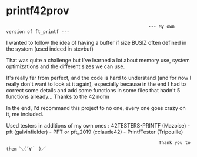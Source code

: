 # printf42prov

                                                          --- My own version of ft_printf ---

I wanted to follow the idea of having a buffer if size BUSIZ often defined in the system (used indeed in stevbuf)

That was quite a challenge but I've learned a lot about memory use, system optimizations and the different sizes we can use.

It's really far from perfect, and the code is hard to understand (and for now I really don't want to look at it again), especially because in the end I had to correct some details and add some functions in some files that hadn't 5 functions already... Thanks to the 42 norm

In the end, I'd recommand this project to no one, every one goes crazy on it, me included.

Used testers in additions of my own ones : 42TESTERS-PRINTF (Mazoise) - pft (galvinfielder) - PFT or pft_2019 (cclaude42) - PrintfTester (Tripouille)

                                                              Thank you to them ＼(´∀｀ )／

